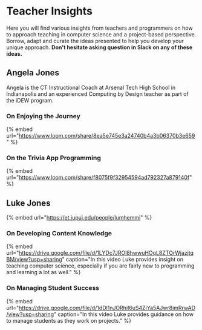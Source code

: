 # Teacher Insights

Here you will find various insights from teachers and programmers on how to approach teaching in computer science and a project-based perspective. Borrow, adapt and curate the ideas presented to help you develop your unique approach. **Don't hesitate asking question in Slack on any of these ideas.**

## Angela Jones

Angela is the CT Instructional Coach at Arsenal Tech High School in Indianapolis and an experienced Computing by Design teacher as part of the iDEW program.

### On Enjoying the Journey

{% embed url="https://www.loom.com/share/8ea5e745e3a24740b4a3b06370b3e659" %}

### On the Trivia App Programming

{% embed url="https://www.loom.com/share/f8075f9f32954594ad792327a879140f" %}

## Luke Jones

{% embed url="https://et.iupui.edu/people/lumhemmi" %}

### On Developing Content Knowledge

{% embed url="https://drive.google.com/file/d/1LYDc7JROl8hwwuHOqL8ZTOrWjazjtqBM/view?usp=sharing" caption="In this video Luke provides insight on teaching computer science, especially if you are fairly new to programming and learning a lot as well." %}

### On Managing Student Success

{% embed url="https://drive.google.com/file/d/1dDl1nJORhiI6uS4ZiYa5AJwr8imRrwAD/view?usp=sharing" caption="In this video Luke provides guidance on how to manage students as they work on projects." %}



